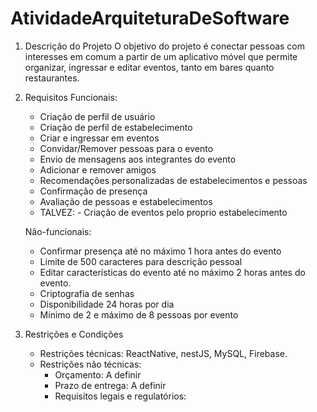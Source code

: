 # AtividadeArquiteturaDeSoftware

1. Descrição do Projeto
   O objetivo do projeto é conectar pessoas com interesses em comum a partir de um aplicativo móvel que permite organizar, ingressar e editar eventos, tanto em bares quanto restaurantes.
   
3. Requisitos
   Funcionais:
   - Criação de perfil de usuário
   - Criação de perfil de estabelecimento
   - Criar e ingressar em eventos
   - Convidar/Remover pessoas para o evento
   - Envio de mensagens aos integrantes do evento
   - Adicionar e remover amigos
   - Recomendações personalizadas de estabelecimentos e pessoas
   - Confirmação de presença
   - Avaliação de pessoas e estabelecimentos
   - TALVEZ: - Criação de eventos pelo proprio estabelecimento
  
   Não-funcionais:
   - Confirmar presença até no máximo 1 hora antes do evento
   - Limite de 500 caracteres para descrição pessoal
   - Editar características do evento até no máximo 2 horas antes do evento.
   - Criptografia de senhas
   - Disponibilidade 24 horas por dia
   - Mínimo de 2 e máximo de 8 pessoas por evento

  4. Restrições e Condições
      - Restrições técnicas: ReactNative, nestJS, MySQL, Firebase.
      - Restrições não técnicas:
           - Orçamento: A definir
           - Prazo de entrega: A definir
           - Requisitos legais e regulatórios:
             
